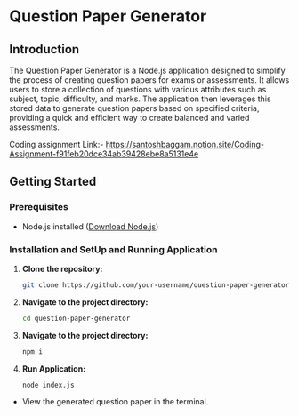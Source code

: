# Question Paper Generator

## Introduction

The Question Paper Generator is a Node.js application designed to simplify the process of creating question papers for exams or assessments. It allows users to store a collection of questions with various attributes such as subject, topic, difficulty, and marks. The application then leverages this stored data to generate question papers based on specified criteria, providing a quick and efficient way to create balanced and varied assessments.

Coding assignment Link:- https://santoshbaggam.notion.site/Coding-Assignment-f91feb20dce34ab39428ebe8a5131e4e

## Getting Started

### Prerequisites

-   Node.js installed ([Download Node.js](https://nodejs.org/))

### Installation and SetUp and Running Application

1. **Clone the repository:**

    ```bash
    git clone https://github.com/your-username/question-paper-generator.git
    ```

2. **Navigate to the project directory:**

    ```bash
    cd question-paper-generator
    ```

3. **Navigate to the project directory:**

    ```bash
    npm i
    ```

4. **Run Application:**

    ```bash
    node index.js
    ```

-   View the generated question paper in the terminal.
